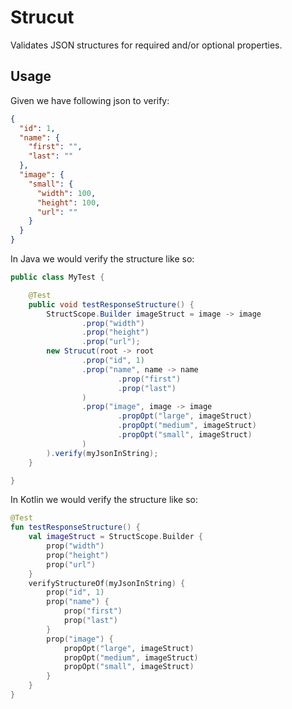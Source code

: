 # Strucut

Validates JSON structures for required and/or optional properties.

## Usage

Given we have following json to verify:

```json
{
  "id": 1,
  "name": {
    "first": "",
    "last": ""
  },
  "image": {
    "small": {
      "width": 100,
      "height": 100,
      "url": ""
    }
  }
}
```

In Java we would verify the structure like so:

```java
public class MyTest {

    @Test
    public void testResponseStructure() {
        StructScope.Builder imageStruct = image -> image
                .prop("width")
                .prop("height")
                .prop("url");
        new Strucut(root -> root
                .prop("id", 1)
                .prop("name", name -> name
                        .prop("first")
                        .prop("last")
                )
                .prop("image", image -> image
                        .propOpt("large", imageStruct)
                        .propOpt("medium", imageStruct)
                        .propOpt("small", imageStruct)
                )
        ).verify(myJsonInString);
    }

}
```

In Kotlin we would verify the structure like so:

```kotlin
@Test
fun testResponseStructure() {
    val imageStruct = StructScope.Builder {
        prop("width")
        prop("height")
        prop("url")
    }
    verifyStructureOf(myJsonInString) {
        prop("id", 1)
        prop("name") {
            prop("first")
            prop("last")
        }
        prop("image") {
            propOpt("large", imageStruct)
            propOpt("medium", imageStruct)
            propOpt("small", imageStruct)
        }
    }
}
```